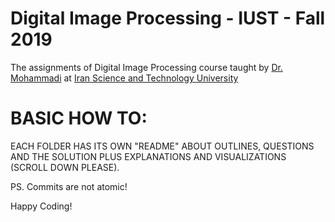 # Digital Image Processing - IUST - Fall 2019
The assignments of Digital Image Processing course taught by [Dr. Mohammadi](http://webpages.iust.ac.ir/mrmohammadi/index.html) at [Iran Science and Technology University](http://iust.ac.ir)

# BASIC HOW TO:
EACH FOLDER HAS ITS OWN "README" ABOUT OUTLINES, QUESTIONS AND THE SOLUTION PLUS EXPLANATIONS AND VISUALIZATIONS (SCROLL DOWN PLEASE).

PS. Commits are not atomic!

Happy Coding!
